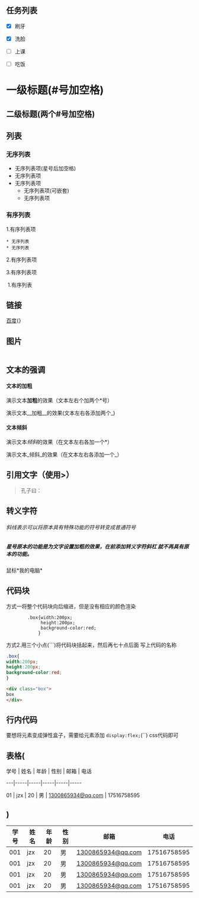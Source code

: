 ## 任务列表

- [x] 刷牙

- [x] 洗脸

- [ ] 上课

- [ ] 吃饭

# 一级标题(#号加空格)

## 二级标题(两个#号加空格)



## 列表

### 无序列表

* 无序列表项(星号后加空格)
* 无序列表项
* 无序列表项
  * 无序列表项(可嵌套)
  * 无序列表项

### 有序列表

1.有序列表项

	* 无序列表
	* 无序列表

2.有序列表项

3.有序列表项

​	1.有序列表

## 链接

[百度](https://www.baidu.com){[]()}

## 图片

![]()

## 文本的强调

#### 文本的加粗

演示文本**加粗**的效果（文本左右个加两个*号）

演示文本__加粗__的效果(文本左右各添加两个_)

#### 文本倾斜

演示文本*倾斜*的效果（在文本左右各加一个*）

演示文本_倾斜_的效果（在文本左右各添加一个_）

## 引用文字（使用>）

> 孔子曰：



## 转义字符

###### 斜线表示可以将原本具有特殊功能的符号转变成普通符号

#####  星号原本的功能是为文字设置加粗的效果，在前添加转义字符斜杠 就不再具有原本的功能。
鼠标\*我的电脑*



## 代码块

方式一将整个代码块向后缩进，但是没有相应的颜色渲染

			.box{width:200px;
	             height:200px;
	             background-color:red;
	            }
方式2.用三个小点(```)将代码块括起来，然后再七十点后面
写上代码的名称

```css
.box{
width:200px;
height:200px;
background-color:red;
}
```

```html
<div class="box">
box
</div>
```

## 行内代码
要想将元素变成弹性盒子，需要给元素添加 `display:flex;`(``)
css代码即可

## 表格(

学号 | 姓名 | 年龄 | 性别 | 邮箱 | 电话

---|-----|-----|-----|-----|-----

01 |  jzx  |   20  |   男  |  1300865934@qq.com | 17516758595

## )

| 学号 | 姓名 | 年龄 | 性别 | 邮箱              | 电话        |
| ---- | ---- | ---- | ---- | ----------------- | ----------- |
| 001  | jzx  | 20   | 男   | 1300865934@qq.com | 17516758595 |
| 001  | jzx  | 20   | 男   | 1300865934@qq.com | 17516758595 |
| 001  | jzx  | 20   | 男   | 1300865934@qq.com | 17516758595 |
| 001  | jzx  | 20   | 男   | 1300865934@qq.com | 17516758595 |